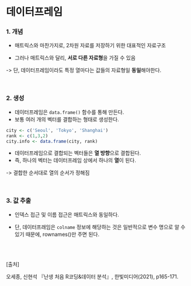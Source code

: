# 데이터프레임

### 1. 개념

- 매트릭스와 마찬가지로, 2차원 자료를 저장하기 위한 대표적인 자료구조

- 그러나 매트릭스와 달리, **서로 다른 자료형**을 가질 수 있음

-> 단, 데이터프레임이라도 특정 열마다는 값들의 자료형일 **동일**해야한다.

<br/>

### 2. 생성

- 데이터프레임은 `data.frame()` 함수를 통해 만든다.
- 보통 여러 개의 벡터를 결합하는 형태로 생성한다.

~~~r
city <- c('Seoul', 'Tokyo', 'Shanghai')
rank <- c(1,3,2)
city.info <- data.frame(city, rank)
~~~

- 데이터프레임으로 결합되는 벡터들은 **열 방향**으로 결합된다.
- 즉, 하나의 벡터는 데이터프레임 상에서 하나의 **열**이 된다.

-> 결합한 순서대로 열의 순서가 정해짐

<br/>

### 3. 값 추출

- 인덱스 접근 및 이름 접근은 매트릭스와 동일하다.

- 단, 데이터프래임은 `colname` 정보에 해당하는 것은 일반적으로 변수 명으로 알 수 있기 때문에, rownames()만 주면 된다.



<br/><br/>

[출처]<br/>

오세종, 신현석 『난생 처음 R코딩&데이터 분석』, 한빛미디어(2021), p165-171.

